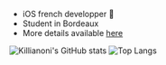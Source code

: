  - iOS french developper 🍎
 - Student in Bordeaux
 - More details available <a href="azrua.fr" target="_blank">here</a>

![Killianoni's GitHub stats](https://github-readme-stats.vercel.app/api?username=Killianoni&show_icons=true&theme=synthwave)
![Top Langs](https://github-readme-stats.vercel.app/api/top-langs/?username=Killianoni&layout=compact&langs_count=12&theme=synthwave)


